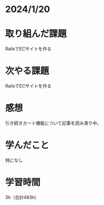 # 2024/1/20
# 取り組んだ課題
RailsでECサイトを作る

# 次やる課題
RailsでECサイトを作る

# 感想
引き続きカート機能について記事を読み漁り中。

# 学んだこと
特になし

# 学習時間
3h（合計493h）
